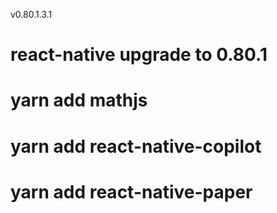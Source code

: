 v0.80.1.3.1

# react-native upgrade to 0.80.1
# yarn add mathjs
# yarn add react-native-copilot
# yarn add react-native-paper